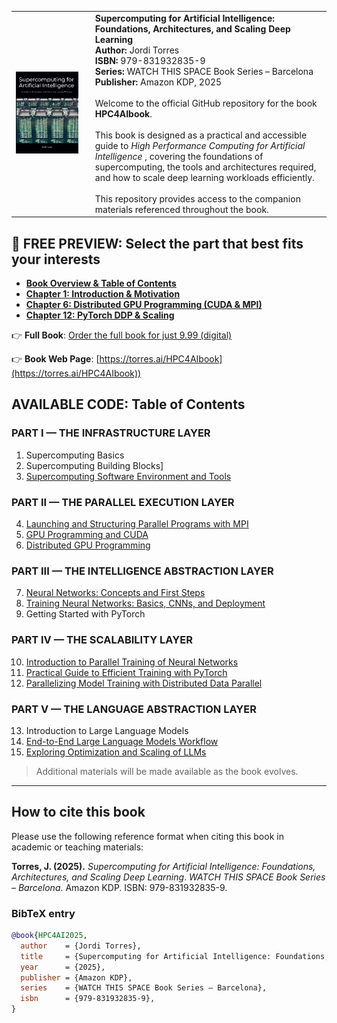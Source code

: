 <table>
  <tr>
    <td>
      <img src="https://github.com/jorditorresBCN/HPC4AIbook/blob/main/HPC4AIbook-cover.jpg" alt="Cover" width="620"/>
    </td>
    <td style="vertical-align: top; padding-left: 20px;">
      <strong>Supercomputing for Artificial Intelligence: Foundations, Architectures, and Scaling Deep Learning</strong><br>
      <strong>Author:</strong> Jordi Torres<br>
      <strong>ISBN:</strong> 979-831932835-9<br>
      <strong>Series:</strong> WATCH THIS SPACE Book Series – Barcelona<br>
      <strong>Publisher:</strong> Amazon KDP, 2025<br><br>
      Welcome to the official GitHub repository for the book <strong>HPC4AIbook</strong>.<br><br>
      This book is designed as a practical and accessible guide to <em>High Performance Computing for Artificial Intelligence </em>, covering the foundations of supercomputing, the tools and architectures required, and how to scale deep learning workloads efficiently.<br><br>
      This repository provides access to the companion materials referenced throughout the book.
    </td>
  </tr>
</table>


## 📖 FREE PREVIEW: Select the part that best fits your interests

- **[Book Overview & Table of Contents](https://torres.ai/wp-content/uploads/2025/08/Book-HPC4AI.content.pdf)**
- **[Chapter 1: Introduction & Motivation](https://torres.ai/wp-content/uploads/2025/08/HPC4AIbook-Cap1.pdf)**
- **[Chapter 6: Distributed GPU Programming (CUDA & MPI)](https://torres.ai/wp-content/uploads/2025/08/HPC4AIbook-Cap6.pdf)**
- **[Chapter 12: PyTorch DDP & Scaling](https://torres.ai/wp-content/uploads/2025/08/HPC4AIbook-Cap12.pdf)**

👉 **Full Book**: [Order the full book for just 9.99 (digital)](https://www.amazon.com/Supercomputing-Artificial-Intelligence-Foundations-Architectures/dp/B0F4YMMS7H)

👉 **Book Web Page**: [https://torres.ai/HPC4AIbook](https://torres.ai/HPC4AIbook))


## AVAILABLE CODE: Table of Contents

### PART I — THE INFRASTRUCTURE LAYER  
1. Supercomputing Basics  
2. Supercomputing Building Blocks] 
3. [Supercomputing Software Environment and Tools](./Chapter.03)

### PART II — THE PARALLEL EXECUTION LAYER  
4. [Launching and Structuring Parallel Programs with MPI](./Chapter.04)  
5. [GPU Programming and CUDA](./Chapter.05)  
6. [Distributed GPU Programming](./Chapter.06)

### PART III — THE INTELLIGENCE ABSTRACTION LAYER  
7. [Neural Networks: Concepts and First Steps](./Chapter.07)  
8. [Training Neural Networks: Basics, CNNs, and Deployment](./Chapter.07)  
9. Getting Started with PyTorch

### PART IV — THE SCALABILITY LAYER  
10. [Introduction to Parallel Training of Neural Networks](./Chapter.10)  
11. [Practical Guide to Efficient Training with PyTorch](./Chapter.11.12)  
12. [Parallelizing Model Training with Distributed Data Parallel](./Chapter.11.12)

### PART V — THE LANGUAGE ABSTRACTION LAYER  
13. Introduction to Large Language Models 
14. [End-to-End Large Language Models Workflow](./Chapter.14)  
15. [Exploring Optimization and Scaling of LLMs](./Chapter.15)

> Additional materials will be made available as the book evolves.

---

## How to cite this book

Please use the following reference format when citing this book in academic or teaching materials:

**Torres, J. (2025).** *Supercomputing for Artificial Intelligence: Foundations, Architectures, and Scaling Deep Learning*. *WATCH THIS SPACE Book Series – Barcelona*. Amazon KDP. ISBN: 979-831932835-9.

### BibTeX entry

```bibtex
@book{HPC4AI2025,
  author    = {Jordi Torres},
  title     = {Supercomputing for Artificial Intelligence: Foundations, Architectures, and Scaling Deep Learning},
  year      = {2025},
  publisher = {Amazon KDP},
  series    = {WATCH THIS SPACE Book Series – Barcelona},
  isbn      = {979-831932835-9},
}
